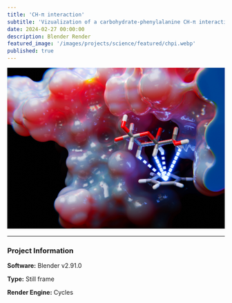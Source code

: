 ```yaml
---
title: 'CH-π interaction'
subtitle: 'Vizualization of a carbohydrate-phenylalanine CH-π interaction'
date: 2024-02-27 00:00:00
description: Blender Render
featured_image: '/images/projects/science/featured/chpi.webp'
published: true
---
```


![](/images/projects/science/full_size/chpi.webp)

---

### Project Information

**Software:** Blender v2.91.0

**Type:** Still frame

**Render Engine:** Cycles
